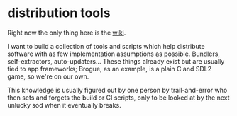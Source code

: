 # distribution tools

Right now the only thing here is the [wiki](https://github.com/tmewett/distribution-tools/wiki).

I want to build a collection of tools and scripts which help distribute software with as few implementation assumptions as possible. Bundlers, self-extractors, auto-updaters... These things already exist but are usually tied to app frameworks; Brogue, as an example, is a plain C and SDL2 game, so we're on our own.

This knowledge is usually figured out by one person by trail-and-error who then sets and forgets the build or CI scripts, only to be looked at by the next unlucky sod when it eventually breaks.

